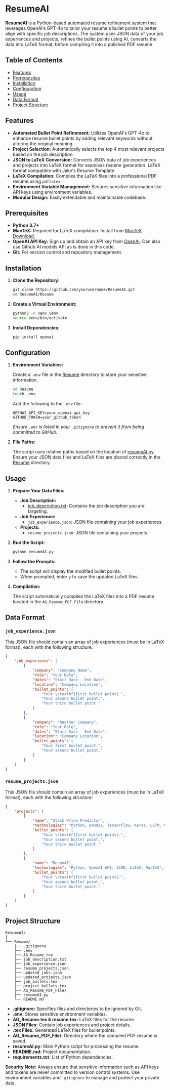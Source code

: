 # ResumeAI

**ResumeAI** is a Python-based automated resume refinement system that leverages OpenAI’s GPT-4o to tailor your resume's bullet points to better align with specific job descriptions. The system uses JSON data of your job experiences and projects, refines the bullet points using AI, converts the data into LaTeX format, before compiling it into a polished PDF resume.

## Table of Contents

- [Features](#features)
- [Prerequisites](#prerequisites)
- [Installation](#installation)
- [Configuration](#configuration)
- [Usage](#usage)
- [Data Format](#data-format)
- [Project Structure](#project-structure)

## Features

- **Automated Bullet Point Refinement:** Utilizes OpenAI's GPT-4o to enhance resume bullet points by adding relevant keywords without altering the original meaning.
- **Project Selection:** Automatically selects the top 4 most relevant projects based on the job description.
- **JSON to LaTeX Conversion:** Converts JSON data of job experiences and projects into LaTeX format for seamless resume generation. LaTeX format compatible with Jake's Resume Template
- **LaTeX Compilation:** Compiles the LaTeX files into a professional PDF resume using `pdflatex`.
- **Environment Variable Management:** Secures sensitive information like API keys using environment variables.
- **Modular Design:** Easily extendable and maintainable codebase.


## Prerequisites

- **Python 3.7+**
- **MacTeX:** Required for LaTeX compilation. Install from [MacTeX Download](https://www.tug.org/mactex/mactex-download.html).
- **OpenAI API Key:** Sign up and obtain an API key from [OpenAI](https://platform.openai.com/account/api-keys). Can also use Github AI models API as is done in this code.
- **Git:** For version control and repository management.

## Installation

1. **Clone the Repository:**

    ```bash
    git clone https://github.com/yourusername/ResumeAI.git
    cd ResumeAI/Resume
    ```

2. **Create a Virtual Environment:**

    ```bash
    python3 -m venv venv
    source venv/bin/activate
    ```

3. **Install Dependencies:**

    ```bash
    pip install openai
    ```

## Configuration

1. **Environment Variables:**

    Create a `.env` file in the [Resume](http://_vscodecontentref_/0) directory to store your sensitive information.

    ```bash
    cd Resume
    touch .env
    ```

    Add the following to the `.env` file:

    ```env
    OPENAI_API_KEY=your_openai_api_key
    GITHUB_TOKEN=your_github_token
    ```

    *Ensure `.env` is listed in your `.gitignore` to prevent it from being committed to GitHub.*

2. **File Paths:**

    The script uses relative paths based on the location of [resumeAI.py](http://_vscodecontentref_/1). Ensure your JSON data files and LaTeX files are placed correctly in the [Resume](http://_vscodecontentref_/2) directory.

## Usage

1. **Prepare Your Data Files:**

    - **Job Description:**
        - [job_description.txt](http://_vscodecontentref_/3): Contains the job description you are targeting.
    - **Job Experience:**
        - `job_experience.json`: JSON file containing your job experiences.
    - **Projects:**
        - `resume_projects.json`: JSON file containing your projects.

2. **Run the Script:**

    ```bash
    python resumeAI.py
    ```

3. **Follow the Prompts:**

    - The script will display the modified bullet points.
    - When prompted, enter `y` to save the updated LaTeX files.

4. **Compilation:**

    The script automatically compiles the LaTeX files into a PDF resume located in the `AG_Resume_PDF_File` directory.

## Data Format

### `job_experience.json`

This JSON file should contain an array of job experiences (must be in LaTeX format), each with the following structure:

```json
{
    "job_experience": [
        {
            "company": "Company Name",
            "role": "Your Role",
            "dates": "Start Date - End Date",
            "location": "Company Location",
            "bullet_points": [
                "Your \\textbf{first bullet point}.",
                "Your second bullet point.",
                "Your third bullet point."
            ]
        },
        {
            "company": "Another Company",
            "role": "Your Role",
            "dates": "Start Date - End Date",
            "location": "Company Location",
            "bullet_points": [
                "Your first bullet point.",
                "Your second bullet point."
            ]
        }
    ]
}
```

### `resume_projects.json`

This JSON file should contain an array of job experiences (must be in LaTeX format), each with the following structure:

```json
{
    "projects": [
        {
            "name": "Stock Price Predictor",
            "technologies": "Python, pandas, TensorFlow, Keras, LSTM, Matplotlib",
            "bullet_points": [
                "Your \\textbf{first bullet point}.",
                "Your second bullet point.",
                "Your third bullet point."
            ]
        },
        {
            "name": "ResumAI",
            "technologies": "Python, OpenAI API, JSON, LaTeX, MacTeX",
            "bullet_points": [
                "Your \\textbf{first bullet point}.",
                "Your second bullet point.",
                "Your third bullet point."
            ]
        }
    ]
}

```

## Project Structure

```
ResumeAI/ 
│ 
└── Resume/ 
    ├── .gitignore 
    ├── .env 
    ├── AG_Resume.tex 
    ├── job_description.txt 
    ├── job_experience.json 
    ├── resume_projects.json 
    ├── updated_jobs.json 
    ├── updated_projects.json 
    ├── job_bullets.tex 
    ├── project_bullets.tex 
    ├── AG_Resume_PDF_File/ 
    ├── resumeAI.py 
    └── README.md 
```

- **.gitignore:** Specifies files and directories to be ignored by Git.
- **.env:** Stores sensitive environment variables.
- **AG_Resume.tex & resume.tex:** LaTeX files for the resume.
- **JSON Files:** Contain job experiences and project details.
- **.tex Files:** Generated LaTeX files for bullet points.
- **AG_Resume_PDF_File/:** Directory where the compiled PDF resume is saved.
- **resumeAI.py:** Main Python script for processing the resume.
- **README.md:** Project documentation.
- **requirements.txt:** List of Python dependencies.





**Security Note:** Always ensure that sensitive information such as API keys and tokens are never committed to version control systems. Use environment variables and `.gitignore` to manage and protect your private data.
